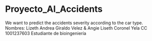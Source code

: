 # Proyecto_AI_Accidents
We want to predict the accidents severity according to the car type. 
   Nombres: Lizeth Andrea Giraldo Velez & Angie Liseth Coronel Yela
CC 1001237603
Estudiante de bioingeniería

